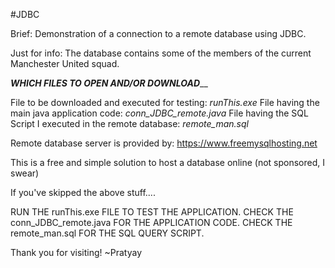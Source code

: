 #JDBC 

Brief: Demonstration of a connection to a remote database using JDBC. 

Just for info: The database contains some of the members of the current Manchester United squad.


_____WHICH FILES TO OPEN AND/OR DOWNLOAD_______

File to be downloaded and executed for testing: *runThis.exe*
File having the main java application code: *conn_JDBC_remote.java*
File having the SQL Script I executed in the remote database: *remote_man.sql*

Remote database server is provided by: https://www.freemysqlhosting.net

This is a free and simple solution to host a database online (not sponsored, I swear)

If you've skipped the above stuff....

RUN THE runThis.exe FILE TO TEST THE APPLICATION.
CHECK THE conn_JDBC_remote.java FOR THE APPLICATION CODE.
CHECK THE remote_man.sql FOR THE SQL QUERY SCRIPT.

Thank you for visiting!
~Pratyay

